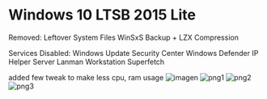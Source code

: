 # Windows 10 LTSB 2015 Lite
Removed:
Leftover System Files
WinSxS Backup + LZX Compression

Services Disabled:
Windows Update
Security Center
Windows Defender
IP Helper
Server
Lanman Workstation
Superfetch

added few tweak to make less cpu, ram usage
![imagen](https://user-images.githubusercontent.com/113482741/197314073-a0d2a350-11c7-452c-817f-d9e547bb3914.png)
![png1](https://user-images.githubusercontent.com/113482741/197314633-e0f651d5-07cd-4bb3-b6fe-d9113957c483.PNG)
![png2](https://user-images.githubusercontent.com/113482741/197314634-3ea8ad42-feb6-426b-b89b-27f898f2f037.PNG)
![png3](https://user-images.githubusercontent.com/113482741/197314640-ea9e702e-b79d-407e-a6d2-fd4f45315265.PNG)
